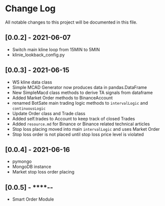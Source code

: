 # Change Log
All notable changes to this project will be documented in this file.

## [0.0.2] - 2021-06-07
- Switch main kline loop from 15MIN to 5MIN
- klinie_lookback_config.py

## [0.0.3] - 2021-06-15
- WS kline data class
- Simple MCAD Generator now produces data in pandas.DataFrame
- New SimpleMacd class methods to derive TA signals from dataframe
- Added Market Order methods to BinanceAccount
- renamed BotSate main trading logic methods to `intervalLogic` and `continuousLogic`
- Update Order class and Trade class 
- Added self.trades to Account to keep track of closed Trades
- Added `resource.md` for Binance or Binance related technical articles
- Stop loss placing moved into main `intervalLogic` and uses Market Order
- Stop loss order is not placed until stop loss price level is violated

## [0.0.4] - 2021-06-16
- pymongo 
- MongoDB instance
- Market stop loss order placing

## [0.0.5] - ****-**-**
- Smart Order Module